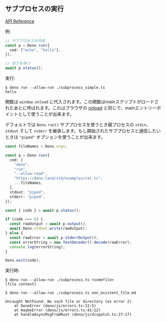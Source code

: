 <!-- ## Run subprocess -->
## サブプロセスの実行

[API Reference](https://doc.deno.land/https/github.com/denoland/deno/releases/latest/download/lib.deno.d.ts#Deno.run)

<!-- Example: -->
例:

<!--
```ts
// create subprocess
const p = Deno.run({
  cmd: ["echo", "hello"],
});

// await its completion
await p.status();
```
-->
```ts
// サブプロセスの作成
const p = Deno.run({
  cmd: ["echo", "hello"],
});

// 完了を待つ
await p.status();
```

<!-- Run it: -->
実行:

```shell
$ deno run --allow-run ./subprocess_simple.ts
hello
```

<!--
Here a function is assigned to `window.onload`. This function is called after
the main script is loaded. This is the same as
[onload](https://developer.mozilla.org/en-US/docs/Web/API/GlobalEventHandlers/onload)
of the browsers, and it can be used as the main entrypoint.
-->
関数は `window.onload` に代入されます。この関数はmainスクリプトがロードされたあとに呼ばれます。これはブラウザの [onload](https://developer.mozilla.org/en-US/docs/Web/API/GlobalEventHandlers/onload) と同じで、mainエントリーポイントとして使うことが出来ます。

<!--
By default when you use `Deno.run()` subprocess inherits `stdin`, `stdout` and
`stderr` of parent process. If you want to communicate with started subprocess
you can use `"piped"` option.
-->
デフォルトでは `Deno.run()` サブプロセスを使うとき親プロセスの `stdin`、`stdout` そして `stderr` を継承します。もし開始されたサブプロセスと通信したいときは `"piped"` オプションを使うことが出来ます。

```ts
const fileNames = Deno.args;

const p = Deno.run({
  cmd: [
    "deno",
    "run",
    "--allow-read",
    "https://deno.land/std/examples/cat.ts",
    ...fileNames,
  ],
  stdout: "piped",
  stderr: "piped",
});

const { code } = await p.status();

if (code === 0) {
  const rawOutput = await p.output();
  await Deno.stdout.write(rawOutput);
} else {
  const rawError = await p.stderrOutput();
  const errorString = new TextDecoder().decode(rawError);
  console.log(errorString);
}

Deno.exit(code);
```

<!-- When you run it: -->
実行時:

```shell
$ deno run --allow-run ./subprocess.ts <somefile>
[file content]

$ deno run --allow-run ./subprocess.ts non_existent_file.md

Uncaught NotFound: No such file or directory (os error 2)
    at DenoError (deno/js/errors.ts:22:5)
    at maybeError (deno/js/errors.ts:41:12)
    at handleAsyncMsgFromRust (deno/js/dispatch.ts:27:17)
```
